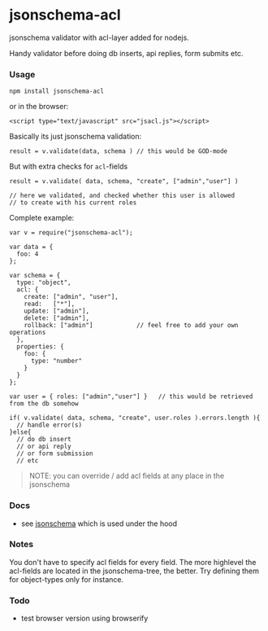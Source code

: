 jsonschema-acl
==============
jsonschema validator with acl-layer added for nodejs.

Handy validator before doing db inserts, api replies, form submits etc.

### Usage 

    npm install jsonschema-acl

or in the browser:
    
    <script type="text/javascript" src="jsacl.js"></script>

Basically its just jsonschema validation:

    result = v.validate(data, schema ) // this would be GOD-mode

But with extra checks for `acl`-fields
   
    result = v.validate( data, schema, "create", ["admin","user"] )

    // here we validated, and checked whether this user is allowed 
    // to create with his current roles 

Complete example:

    var v = require("jsonschema-acl");
  
    var data = {
      foo: 4
    };
  
    var schema = {
      type: "object",
      acl: {
        create: ["admin", "user"],
        read:   ["*"],
        update: ["admin"],
        delete: ["admin"],
        rollback: ["admin"]            // feel free to add your own operations
      },
      properties: {
        foo: {
          type: "number"
        }
      }
    };
  
    var user = { roles: ["admin","user"] }   // this would be retrieved from the db somehow 
   
    if( v.validate( data, schema, "create", user.roles ).errors.length ){
      // handle error(s) 
    }else{
      // do db insert 
      // or api reply 
      // or form submission 
      // etc

> NOTE: you can override / add acl fields at any place in the jsonschema

### Docs 

* see [jsonschema](https://www.npmjs.com/jsonschema) which is used under the hood

### Notes

You don't have to specify acl fields for every field.
The more highlevel the acl-fields are located in the jsonschema-tree, the better.
Try defining them for object-types only for instance.

### Todo 

* test browser version using browserify
